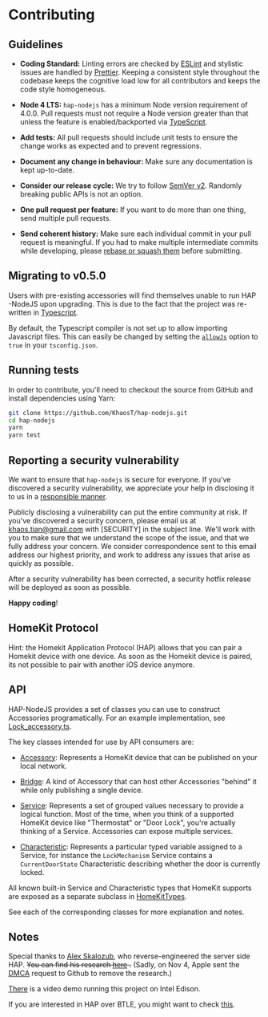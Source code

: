 # Contributing

## Guidelines

- **Coding Standard:** Linting errors are checked by [ESLint][link-eslint] and
  stylistic issues are handled by [Prettier][link-prettier]. Keeping a
  consistent style throughout the codebase keeps the cognitive load low for all
  contributors and keeps the code style homogeneous.

- **Node 4 LTS:** `hap-nodejs` has a minimum Node version
  requirement of 4.0.0. Pull requests must not require a Node version greater
  than that unless the feature is enabled/backported via
  [TypeScript][link-typescript].

- **Add tests:** All pull requests should include unit tests to ensure the
  change works as expected and to prevent regressions.

- **Document any change in behaviour:** Make sure any documentation is kept
  up-to-date.

- **Consider our release cycle:** We try to follow [SemVer v2][link-semver].
  Randomly breaking public APIs is not an option.

- **One pull request per feature:** If you want to do more than one thing, send
  multiple pull requests.

- **Send coherent history:** Make sure each individual commit in your pull
  request is meaningful. If you had to make multiple intermediate commits while
  developing, please [rebase or squash them][link-git-rewrite] before
  submitting.

## Migrating to v0.5.0

Users with pre-existing accessories will find themselves unable to run HAP
-NodeJS upon upgrading. This is due to the fact that the project was re-written
in [Typescript][link-typescript].

By default, the Typescript compiler is not set up to allow importing Javascript
files. This can easily be changed by setting the [`allowJs`][link-tsconfig-options]
option to `true` in your `tsconfig.json`.

## Running tests

In order to contribute, you'll need to checkout the source from GitHub and
install dependencies using Yarn:

``` bash
git clone https://github.com/KhaosT/hap-nodejs.git
cd hap-nodejs
yarn
yarn test
```

## Reporting a security vulnerability

We want to ensure that `hap-nodejs` is secure for everyone. If
you've discovered a security vulnerability, we appreciate your help in
disclosing it to us in a [responsible manner][link-responsible-disclosure].

Publicly disclosing a vulnerability can put the entire community at risk. If
you've discovered a security concern, please email us at khaos.tian@gmail.com
with [SECURITY] in the subject line. We'll work with you to make sure that we
understand the scope of the issue, and that we fully address your concern. We
consider correspondence sent to this email address our highest priority, and
work to address any issues that arise as quickly as possible.

After a security vulnerability has been corrected, a security hotfix release
will be deployed as soon as possible.

**Happy coding**!

## HomeKit Protocol

Hint: the Homekit Application Protocol (HAP) allows that you can pair a Homekit
device with one device. As soon as the Homekit device is paired, its not
possible to pair with another iOS device anymore.

## API

HAP-NodeJS provides a set of classes you can use to construct Accessories
programatically. For an example implementation, see [Lock_accessory.ts](src/accessories/Lock_accessory.ts).

The key classes intended for use by API consumers are:

- [Accessory](src/lib/Accessory.ts): Represents a HomeKit device that can be
published on your local network.

- [Bridge](src/lib/Bridge.ts): A kind of Accessory that can host other
Accessories "behind" it while only publishing a single device.

- [Service](src/lib/Service.ts): Represents a set of grouped values necessary
to provide a logical function. Most of the time, when you think of a
supported HomeKit device like "Thermostat" or "Door Lock", you're actually
thinking of a Service. Accessories can expose multiple services.

- [Characteristic](src/lib/Characteristic.ts): Represents a particular typed
variable assigned to a Service, for instance the `LockMechanism` Service
contains a `CurrentDoorState` Characteristic describing whether the door
is currently locked.

All known built-in Service and Characteristic types that HomeKit supports are
exposed as a separate subclass in [HomeKitTypes](src/lib/gen/HomeKit.ts).

See each of the corresponding classes for more explanation and notes.

## Notes

Special thanks to [Alex Skalozub][link-alex-skalozub], who reverse-engineered
the server side HAP. ~~You can find his research [here][link-homekit-research]
.~~ (Sadly, on Nov 4, Apple sent the [DMCA][link-apple-dmca] request to Github
to remove the research.)

[There](http://instagram.com/p/t4cPlcDksQ/) is a video demo running this project
on Intel Edison.

If you are interested in HAP over BTLE, you might want to check [this][link-hap-over-btle].

[link-eslint]: https://eslint.org/
[link-prettier]: https://prettier.io/
[link-typescript]: https://www.typescriptlang.org/
[link-tsconfig-options]: https://www.typescriptlang.org/docs/handbook/compiler-options.html
[link-semver]: http://semver.org/
[link-git-rewrite]: http://www.git-scm.com/book/en/v2/Git-Tools-Rewriting-History#Changing-Multiple-Commit-Messages
[link-conventional-changelog]: https://github.com/conventional-changelog/conventional-changelog
[link-responsible-disclosure]: http://en.wikipedia.org/wiki/Responsible_disclosure
[link-alex-skalozub]: https://twitter.com/pieceofsummer
[link-homekit-research]: https://gist.github.com/pieceofsummer/13272bf76ac1d6b58a30
[link-apple-dmca]: https://github.com/github/dmca/blob/master/2014/2014-11-04-Apple.md
[link-hap-over-btle]: https://gist.github.com/KhaosT/6ff09ba71d306d4c1079
